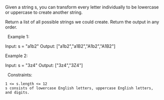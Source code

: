 Given a string s, you can transform every letter individually to be lowercase or uppercase to create another string.

Return a list of all possible strings we could create. Return the output in any order.

 
Example 1:

Input: s = "a1b2"
Output: ["a1b2","a1B2","A1b2","A1B2"]


Example 2:

Input: s = "3z4"
Output: ["3z4","3Z4"]


 
Constraints:


	1 <= s.length <= 12
	s consists of lowercase English letters, uppercase English letters, and digits.

